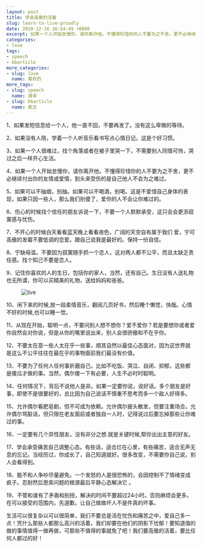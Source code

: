 ```yaml
---
layout: post
title: 学会高傲的活着
slug: learn-to-live-proudly
date: 2010-12-16 16:54:49 +0800
excerpt: 如果一个人开始怠慢你，请你离开他。不懂得珍惜你的人不要为之不舍，更不必继续付出你的友情或爱情，到头来受伤的是自己他人不会为之难过。
categories:
- love
tags:
- speech
- bbarticle
more_categories:
- slug: love
  name: 喜欢的
more_tags:
- slug: speech
  name: 演讲
- slug: bbarticle
  name: 美文
---
```


1、如果发短信息给一个人，他一直不回，不要再发了。没有这么卑微的等待。

2、如果没有人陪，学着一个人听音乐看书写点心情日记。这是个好习惯。

3、如果一个人很难过，找个角落或者在被子里哭一下，不需要别人同情可怜，哭过之后一样开心生活。


4、如果一个人开始怠慢你，请你离开他。不懂得珍惜你的人不要为之不舍，更不必继续付出你的友情或爱情，到头来受伤的是自己他人不会为之难过。

5、如果可以不抽烟，别抽。如果可以不喝酒，别喝。这是不爱惜自己身体的表现，如果只因一些人，那么我们别傻了，爱你的人不会让你难过的。

6、伤心的时候找个信任的朋友诉说一下，不要一个人默默承受，这只会会更添寂寞感与忧伤。

7、不开心的时候白天看看蓝天晚上看看夜色，广阔的天空自有属于我们 爱，宁可高傲的发霉不要低调的恋爱。跟自己说我是最好的。保持一份自信。

8、宁缺毋滥。不要因为寂寞随手抓一个恋人，这对两人都不公平，而且太缺乏责任感。找个知己不要是恋人。

9、记住你喜欢的人的生日，包括你的家人，当然，还有自己。生日没有人送礼物也无所谓，你可以买精美的礼物，送给妈妈和爸爸。

<figure>
	<img src="{{ site.path.uploads }}2010/12/16/learn-to-live-proudly/live.jpg" alt="live" />
</figure>

10、闲下来的时候,放一段柔情音乐，翻阅几页好书，然后睡个懒觉，快哉。心情不好的时候,也可以睡一觉。

11、从现在开始，聪明一点，不要问别人想不想你？爱不爱你？若是要想你或者爱你自然会对你说，但是从你的嘴里说出来，别人会很骄傲和不在乎你。

12、不要太在意一些人太在乎一些事，顺其自然以最佳心态面对，因为这世界就是这么不公平往往在最在乎的事物面前我们最没有价值。

13、不要为了任何人任何事折磨自己。比如不吃饭、哭泣、自闭、抑郁，这些都是傻瓜才做的事。当然，偶尔傻一下有必要，人生不必时时聪明。

14、任何情况下，背后不说他人是非。如果一定要你说，说好话。多个朋友是好事，即使不是很要好的，总比因为自己说话不慎重不思考而多一个敌人好得多。

15、允许偶尔看肥皂剧，但不可成为依赖。允许偶尔披头散发，但要注重场合。允许偶尔骂脏话，但只限在老友面前或者独自一人时，记得说过后要忘掉那些让你难过的事。

16、一定要有几个异性朋友，没有非分之想.就是关键时候,帮你出出主意的好友。

17、学会承受痛苦自己调整心态。有些话，适合烂在心里，有些痛苦，适合无声无息的忘记。当经历过，你成长了，自己知道就好。很多改变，不需要你自己说，别人会看得到。

18、能不和人争吵尽量避免。一个发怒的人是很恐怖的，会因控制不了情绪变成疯子。忍耐然后思索问题的根源最后平静心态解决它 。

19、不管和谁有了矛盾和别扭，解决的时间不要超过24小时。否则麻烦会更多。在可以接受的范围内，先道歉。让自己做做坏人不是件真的坏事。

生活可以很复杂以可以很简单，我们不要总是活在忧伤和痛苦之中，爱自己多一点！凭什么那些人都那么高兴的活着，我们却要在他们的阴影下忧郁！要知道值的做的事情值得一做再做，可那些不值得的事就免了吧！我们要高傲的活着，要比任何人都过的好！

